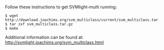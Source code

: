 Follow these instructions to get SVMlight-multi running:

    $ wget http://download.joachims.org/svm_multiclass/current/svm_multiclass.tar.gz
    $ tar zxf svm_multiclass.tar.gz
    $ make

Additional information can be found at: http://svmlight.joachims.org/svm_multiclass.html